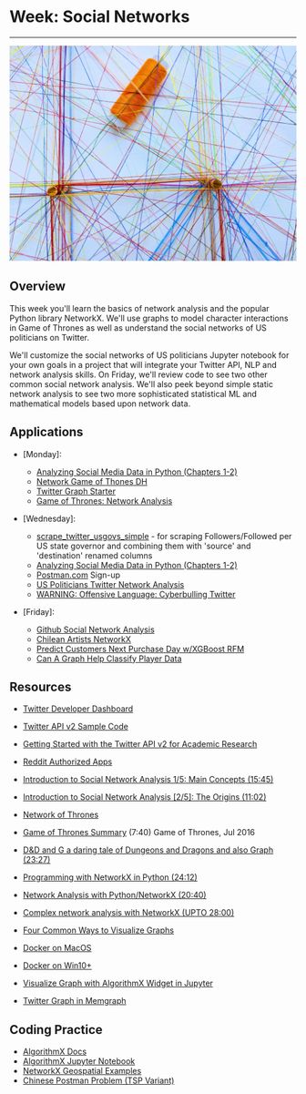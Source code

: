 # Week: Social Networks
<hr>

![Map Image](images/img_iphs290_network_omar-flores-MOO6k3RaiwE-unsplash.jpg)

## Overview

This week you'll learn the basics of network analysis and the popular Python library NetworkX. We'll use graphs to model character interactions in Game of Thrones as well as understand the social networks of US politicians on Twitter. 

We'll customize the social networks of US politicians Jupyter notebook for your own goals in a project that will integrate your Twitter API, NLP and network analysis skills. On Friday, we'll review code to see two other common social network analysis. We'll also peek beyond simple static network analysis to see two more sophisticated statistical ML and mathematical models based upon network data. 

## Applications

- [Monday]:
    * [Analyzing Social Media Data in Python (Chapters 1-2)](https://app.datacamp.com/learn/courses/analyzing-social-media-data-in-python)
    * [Network Game of Thones DH](https://melaniewalsh.github.io/Intro-Cultural-Analytics/06-Network-Analysis/01-Network-Analysis.html)
    * [Twitter Graph Starter](https://www.kaggle.com/code/docxian/twitter-graphs-starter)
    * [Game of Thrones: Network Analysis](https://www.kaggle.com/code/mmmarchetti/game-of-thrones-network-analysis)

- [Wednesday]:
    * [scrape_twitter_usgovs_simple](https://drive.google.com/file/d/1FxOtvnwIhXtQF6L29fdbufxZTtUa6c61/view?usp=sharing) - for scraping Followers/Followed per US state governor and combining them with 'source' and 'destination' renamed columns
    * [Analyzing Social Media Data in Python (Chapters 1-2)](https://app.datacamp.com/learn/courses/analyzing-social-media-data-in-python)
    * [Postman.com](https://www.postman.com/) Sign-up
    * [US Politicians Twitter Network Analysis](https://www.kaggle.com/code/noname666666/us-poticians-twitter-network-anlysis)
    * [WARNING: Offensive Language: Cyberbulling Twitter](https://www.kaggle.com/code/jchun2000/cyberbullying-tweet-networks-and-analysis-plots/edit)
    
- [Friday]:
    * [Github Social Network Analysis](https://www.kaggle.com/code/fareedkhan557/github-social-network-analysis-using-networkx)
    * [Chilean Artists NetworkX](https://www.kaggle.com/code/sandorabad/chilean-artist-networkx)
    * [Predict Customers Next Purchase Day w/XGBoost RFM](https://www.kaggle.com/code/jchun2000/predict-customers-next-purchase-day-xgboost-w-rfm/edit)
    * [Can A Graph Help Classify Player Data](https://www.kaggle.com/code/jchun2000/can-a-graph-help-classify-player-data/edit)


## Resources

* [Twitter Developer Dashboard](https://developer.twitter.com/en/portal/dashboard)
* [Twitter API v2 Sample Code](https://github.com/twitterdev/Twitter-API-v2-sample-code)
* [Getting Started with the Twitter API v2 for Academic Research](https://github.com/twitterdev/getting-started-with-the-twitter-api-v2-for-academic-research)
* [Reddit Authorized Apps](https://www.reddit.com/prefs/apps)
* [Introduction to Social Network Analysis 1/5: Main Concepts (15:45)](https://www.youtube.com/watch?v=lnLW6ITFY3M)
* [Introduction to Social Network Analysis [2/5]: The Origins (11:02)](https://www.youtube.com/watch?v=hlAwvj60MI4)
* [Network of Thrones](https://www.maa.org/sites/default/files/pdf/Mathhorizons/NetworkofThrones%20%281%29.pdf)

* [Game of Thrones Summary](https://www.youtube.com/watch?v=6N4gEJ_ED98) (7:40) Game of Thrones, Jul 2016
* [D&D and G a daring tale of Dungeons and Dragons and also Graph (23:27)](https://www.youtube.com/watch?v=t2EUocx3vGQ)

* [Programming with NetworkX in Python (24:12)](https://www.youtube.com/watch?v=CPQeSmDGiOQ)
* [Network Analysis with Python/NetworkX (20:40)](https://www.youtube.com/watch?v=x6PNcuZk83g)
* [Complex network analysis with NetworkX (UPTO 28:00)](https://www.youtube.com/watch?v=ezL7j4nSXpQ)


* [Four Common Ways to Visualize Graphs](https://blog.katanagraph.com/four-common-ways-to-visualize-graph-data)
* [Docker on MacOS]()
* [Docker on Win10+]()
* [Visualize Graph with AlgorithmX Widget in Jupyter](https://github.com/chuk-yong/algorithmx/blob/main/algorithmx_demo.ipynb)
* [Twitter Graph in Memgraph](https://memgraph.com/blog/jupyter-notebook-twitter-network-analysis)

## Coding Practice

* [AlgorithmX Docs](https://algrx.github.io/docs/python/api/overview.html)
* [AlgorithmX Jupyter Notebook](https://github.com/chuk-yong/algorithmx/blob/main/algorithmx_demo.ipynb)
* [NetworkX Geospatial Examples](https://networkx.org/documentation/stable/auto_examples/geospatial/plot_polygons.html#sphx-glr-auto-examples-geospatial-plot-polygons-py)
* [Chinese Postman Problem (TSP Variant)](https://www.datacamp.com/tutorial/networkx-python-graph-tutorial)





